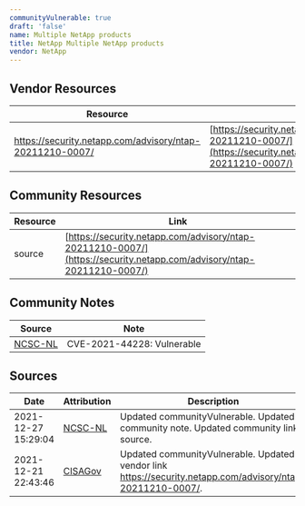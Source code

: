 ```yaml
---
communityVulnerable: true
draft: 'false'
name: Multiple NetApp products
title: NetApp Multiple NetApp products
vendor: NetApp
---
```


## Vendor Resources
| Resource | Link |
| --- | --- |
| https://security.netapp.com/advisory/ntap-20211210-0007/ | [https://security.netapp.com/advisory/ntap-20211210-0007/](https://security.netapp.com/advisory/ntap-20211210-0007/) |

## Community Resources
| Resource | Link |
| --- | --- |
| source | [https://security.netapp.com/advisory/ntap-20211210-0007/](https://security.netapp.com/advisory/ntap-20211210-0007/) |

## Community Notes
| Source | Note |
| --- | --- |
| [NCSC-NL](https://github.com/NCSC-NL/log4shell/blob/main/software/README.md) | CVE-2021-44228: Vulnerable </ul> |

## Sources
| Date | Attribution | Description |
| --- | --- | --- |
| 2021-12-27 15:29:04 | [NCSC-NL](https://github.com/NCSC-NL/log4shell/blob/main/software/README.md) | Updated communityVulnerable. Updated community note. Updated community link source.  |
| 2021-12-21 22:43:46 | [CISAGov](https://raw.githubusercontent.com/cisagov/log4j-affected-db/develop/README.md) | Updated communityVulnerable. Updated vendor link https://security.netapp.com/advisory/ntap-20211210-0007/.  |
